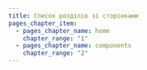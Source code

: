 ```yaml
---
title: Список розділів зі сторінками
pages_chapter_item:
  - pages_chapter_name: home
    chapter_range: "1"
  - pages_chapter_name: components
    chapter_range: "2"
---
```

